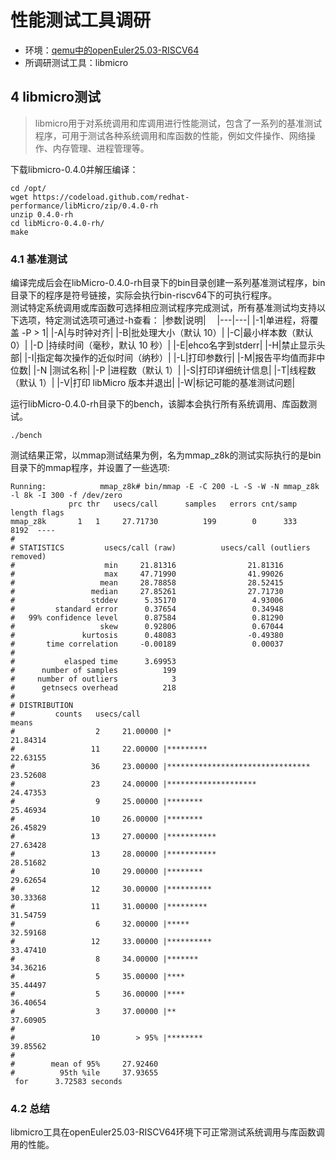 # 性能测试工具调研
- 环境：[qemu中的openEuler25.03-RISCV64](https://repo.openeuler.org/openEuler-25.03/virtual_machine_img/riscv64/)
- 所调研测试工具：libmicro

## 4 libmicro测试
> libmicro用于对系统调用和库调用进行性能测试，包含了一系列的基准测试程序，可用于测试各种系统调用和库函数的性能，例如文件操作、网络操作、内存管理、进程管理等。  
  
下载libmicro-0.4.0并解压编译：
```
cd /opt/
wget https://codeload.github.com/redhat-performance/libMicro/zip/0.4.0-rh
unzip 0.4.0-rh
cd libMicro-0.4.0-rh/
make
```
### 4.1 基准测试
编译完成后会在libMicro-0.4.0-rh目录下的bin目录创建一系列基准测试程序，bin目录下的程序是符号链接，实际会执行bin-riscv64下的可执行程序。  
测试特定系统调用或库函数可选择相应测试程序完成测试，所有基准测试均支持以下选项，特定测试选项可通过-h查看：
|参数|说明|　
|---|---|
|-1|单进程，将覆盖 -P > 1|
|-A|与时钟对齐|
|-B|批处理大小（默认 10）|
|-C|最小样本数（默认 0）|
|-D |持续时间（毫秒，默认 10 秒）|
|-E|ehco名字到stderr|
|-H|禁止显示头部|
|-I|指定每次操作的近似时间（纳秒）|
|-L|打印参数行|
|-M|报告平均值而非中位数|
|-N |测试名称|
|-P |进程数（默认 1）|
|-S|打印详细统计信息|
|-T|线程数（默认 1）|
|-V|打印 libMicro 版本并退出|
|-W|标记可能的基准测试问题|

运行libMicro-0.4.0-rh目录下的bench，该脚本会执行所有系统调用、库函数测试。
```
./bench
```
测试结果正常，以mmap测试结果为例，名为mmap_z8k的测试实际执行的是bin目录下的mmap程序，并设置了一些选项:
```
Running:            mmap_z8k# bin/mmap -E -C 200 -L -S -W -N mmap_z8k -l 8k -I 300 -f /dev/zero 
             prc thr   usecs/call      samples   errors cnt/samp   length flags
mmap_z8k       1   1     27.71730          199        0      333     8192  ----
#
# STATISTICS         usecs/call (raw)          usecs/call (outliers removed)
#                    min     21.81316                21.81316
#                    max     47.71990                41.99026
#                   mean     28.78858                28.52415
#                 median     27.85261                27.71730
#                 stddev      5.35170                 4.93006
#         standard error      0.37654                 0.34948
#   99% confidence level      0.87584                 0.81290
#                   skew      0.92806                 0.67044
#               kurtosis      0.48083                -0.49380
#       time correlation     -0.00189                 0.00037
#
#           elasped time      3.69953
#      number of samples          199
#     number of outliers            3
#      getnsecs overhead          218
#
# DISTRIBUTION
#	      counts   usecs/call                                         means
#                  2     21.00000 |*                                   21.84314
#                 11     22.00000 |*********                           22.63155
#                 36     23.00000 |********************************    23.52608
#                 23     24.00000 |********************                24.47353
#                  9     25.00000 |********                            25.46934
#                 10     26.00000 |********                            26.45829
#                 13     27.00000 |***********                         27.63428
#                 13     28.00000 |***********                         28.51682
#                 10     29.00000 |********                            29.62654
#                 12     30.00000 |**********                          30.33368
#                 11     31.00000 |*********                           31.54759
#                  6     32.00000 |*****                               32.59168
#                 12     33.00000 |**********                          33.47410
#                  8     34.00000 |*******                             34.36216
#                  5     35.00000 |****                                35.44497
#                  5     36.00000 |****                                36.40654
#                  3     37.00000 |**                                  37.60905
#
#                 10        > 95% |********                            39.85562
#
#        mean of 95%     27.92460
#          95th %ile     37.93655
 for      3.72583 seconds
```

### 4.2 总结
libmicro工具在openEuler25.03-RISCV64环境下可正常测试系统调用与库函数调用的性能。